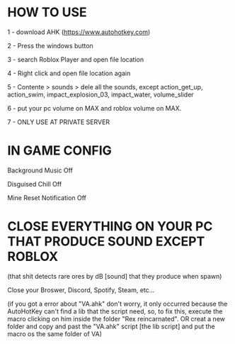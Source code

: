 # HOW TO USE

1 - download AHK (https://www.autohotkey.com)

2 - Press the windows button

3 - search Roblox Player and open file location

4 - Right click and open file location again

5 - Contente > sounds > dele all the sounds, except action_get_up, action_swim, impact_explosion_03, impact_water, volume_slider

6 - put your pc volume on MAX and roblox volume on MAX. 

7 - ONLY USE AT PRIVATE SERVER

# IN GAME CONFIG

Background Music Off

Disguised Chill Off

Mine Reset Notification Off

# CLOSE EVERYTHING ON YOUR PC THAT PRODUCE SOUND EXCEPT ROBLOX
(that shit detects rare ores by dB [sound] that they produce when spawn)

Close your Broswer, Discord, Spotify, Steam, etc...

(if you got a error about "VA.ahk" don't worry, it only occurred because the AutoHotKey can't find a lib that the script need, so, to fix this, execute the macro clicking on him inside the folder "Rex reincarnated". OR creat a new folder and copy and past the "VA.ahk" script [the lib script] and put the macro os the same folder of VA)
